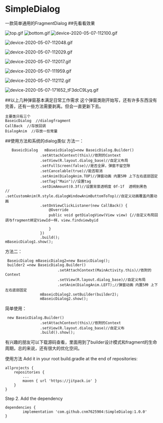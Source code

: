 # SimpleDialog
一款简单通用的FragmentDialog
##先看看效果


![top.gif](https://upload-images.jianshu.io/upload_images/6307403-691bd441d6e9a46f.gif?imageMogr2/auto-orient/strip%7CimageView2/2/w/310)
![bottom.gif](https://upload-images.jianshu.io/upload_images/6307403-7da4151017b05b00.gif?imageMogr2/auto-orient/strip%7CimageView2/2/w/310)
![device-2020-05-07-112100.gif](https://upload-images.jianshu.io/upload_images/6307403-182cea80e7cc8e59.gif?imageMogr2/auto-orient/strip%7CimageView2/2/w/310)

![device-2020-05-07-112048.gif](https://upload-images.jianshu.io/upload_images/6307403-d91473f6c26b8777.gif?imageMogr2/auto-orient/strip%7CimageView2/2/w/310)

![device-2020-05-07-112029.gif](https://upload-images.jianshu.io/upload_images/6307403-f80d7f81e0df122c.gif?imageMogr2/auto-orient/strip%7CimageView2/2/w/310)

![device-2020-05-07-112017.gif](https://upload-images.jianshu.io/upload_images/6307403-e89f8cb0f1e4fad9.gif?imageMogr2/auto-orient/strip%7CimageView2/2/w/310)

![device-2020-05-07-111959.gif](https://upload-images.jianshu.io/upload_images/6307403-7a1200bb5abd879e.gif?imageMogr2/auto-orient/strip%7CimageView2/2/w/310)

![device-2020-05-07-112112.gif](https://upload-images.jianshu.io/upload_images/6307403-79399ede934d6142.gif?imageMogr2/auto-orient/strip%7CimageView2/2/w/310)

![device-2020-05-07-171652_tF3dcC9Lyq.gif](https://upload-images.jianshu.io/upload_images/6307403-d59c66f8663d3c9a.gif?imageMogr2/auto-orient/strip%7CimageView2/2/w/310)


##以上几种弹窗基本满足日常工作需求
这个弹窗类刚开始写，还有许多东西没有完善，还有一些方法需要剥离。但会一直更新下去。
```
主要类只有三个
BaseicDialog  //dialogfragment
CallBack  //存放回调
DialogAnim  //存放一些常量
```

##使用方法和系统的dialog类似
方法一：
```
   BaseicDialog   mBaseicDialog1=new BaseicDialog.Builder()
                .setAttachContext(this)//依附的Context
                .setView(R.layout.dialog_base)//自定义布局
                .setFullScreen(false)//是否全屏，弹窗不留空隙
                .setCancelable(true)//能否取消
                .setAnim(DialogAnim.TOP)//弹窗动画 内置5种 上下左右底部固定
                .setTag("Main")//设置tag
                .setDimAmount(0.3f)//设置背景透明度 0f-1f  透明到黑色
//                .setCustomAnim(R.style.dialogWindowAnimButtomToTop)//自定义动画覆盖内置动画
                .setOnViewClickListaner(new CallBack() {
                    @Override
                    public void getDialogView(View view) {//自定义布局回调与fragment绑定ViewId一样，view.findviewbyid

                    }
                })
                .build();
mBaseicDialog1.show();
```


方法二：
```
 BaseicDialog mBaseicDialog2=new BaseicDialog();
 builder2 =new BaseicDialog.Builder()
                        .setAttachContext(MainActivity.this)//依附的Context
                        .setView(R.layout.dialog_base)//自定义布局
                        .setAnim(DialogAnim.LEFT);//弹窗动画 内置5种 上下左右底部固定
                mBaseicDialog2.setBuilder(builder2);
                mBaseicDialog2.show();
```


简单使用：


```
 new BaseicDialog.Builder()
                .setAttachContext(this)//依附的Context
                .setView(R.layout.dialog_base)//自定义布
                .build().show();
```
有兴趣的朋友可以下载源码查看，里面用到了builder设计模式和fragment的生命周期，总的来说，还有很大的优化空间。

使用方法
Add it in your root build.gradle at the end of repositories:

	allprojects {
		repositories {
			...
			maven { url 'https://jitpack.io' }
		}
	}
Step 2. Add the dependency

	dependencies {
	        implementation 'com.github.cnm7625904:SimpleDialog:1.0.0'
	}















